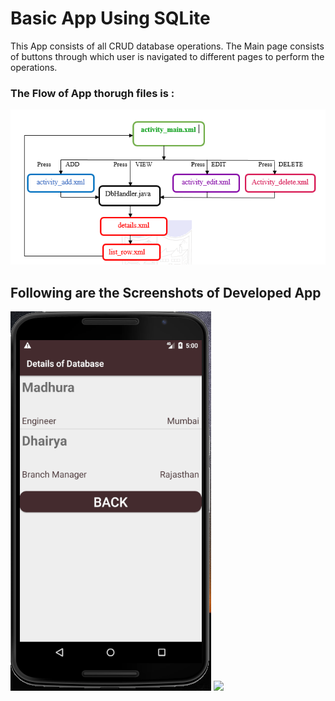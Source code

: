 # Basic App Using SQLite 
This App consists of all CRUD database operations.
The Main page consists of buttons through which user is navigated to different pages to perform the operations.
### The Flow of App thorugh files is : ###
![](image/Flow.PNG)

## Following are the Screenshots of Developed App ##
![](image/Details1.PNG)
![](images/Insert1.PNG)
